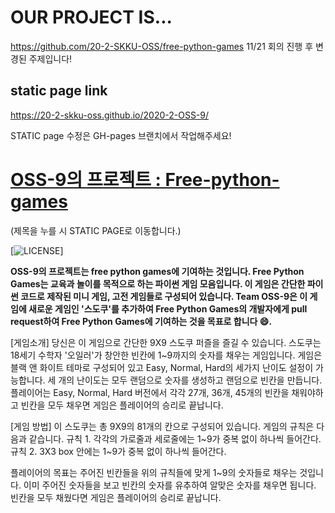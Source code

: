 # OUR PROJECT IS...

https://github.com/20-2-SKKU-OSS/free-python-games 
11/21 회의 진행 후 변경된 주제입니다! 

## static page link

https://20-2-skku-oss.github.io/2020-2-OSS-9/

STATIC page 수정은 GH-pages 브랜치에서 작업해주세요!

# [OSS-9의 프로젝트 : Free-python-games](https://20-2-skku-oss.github.io/2020-2-OSS-9/)
(제목을 누를 시 STATIC PAGE로 이동합니다.)

[![LICENSE](https://img.shields.io/badge/license-MIT-lightgrey.svg)]

**OSS-9의 프로젝트는 free python games에 기여하는 것입니다. Free Python Games는 교육과 놀이를 목적으로 하는 파이썬 게임 모음입니다. 이 게임은 간단한 파이썬 코드로 제작된 미니 게임, 고전 게임들로 구성되어 있습니다.
Team OSS-9은 이 게임에 새로운 게임인 '스도쿠'를 추가하여 Free Python Games의 개발자에게 pull request하여 Free Python Games에 기여하는 것을 목표로 합니다 :smile:.**

[게임소개]
당신은 이 게임으로 간단한 9X9 스도쿠 퍼즐을 즐길 수 있습니다. 
스도쿠는 18세기 수학자 '오일러'가 창안한 빈칸에 1~9까지의 숫자를 채우는 게임입니다. 
게임은 블랙 앤 화이트 테마로 구성되어 있고 Easy, Normal, Hard의 세가지 난이도 설정이 가능합니다.
세 개의 난이도는 모두 랜덤으로 숫자를 생성하고 랜덤으로 빈칸을 만듭니다.
플레이어는 Easy, Normal, Hard 버전에서 각각 27개, 36개, 45개의 빈칸을 채워야하고 
빈칸을 모두 채우면 게임은 플레이어의 승리로 끝납니다.

[게임 방법]
이 스도쿠는 총 9X9의 81개의 칸으로 구성되어 있습니다.
게임의 규칙은 다음과 같습니다.
규칙 1. 각각의 가로줄과 세로줄에는 1~9가 중복 없이 하나씩 들어간다.
규칙 2. 3X3 box 안에는 1~9가 중복 없이 하나씩 들어간다.

플레이어의 목표는 주어진 빈칸들을 위의 규칙들에 맞게 1~9의 숫자들로 채우는 것입니다.
이미 주어진 숫자들을 보고 빈칸의 숫자를 유추하여 알맞은 숫자를 채우면 됩니다.
빈칸을 모두 채웠다면 게임은 플레이어의 승리로 끝납니다.
